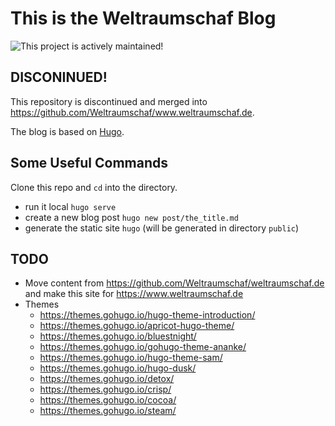 # This is the Weltraumschaf Blog

![This project is actively maintained!](https://img.shields.io/badge/Development-active-green?style=for-the-badge)

## DISCONINUED!

This repository is discontinued and merged into <https://github.com/Weltraumschaf/www.weltraumschaf.de>.

The blog is based on [Hugo](https://gohugo.io/).

## Some Useful Commands

Clone this repo and `cd` into the directory.

- run it local `hugo serve`
- create a new blog post `hugo new post/the_title.md`
- generate the static site `hugo` (will be generated in directory `public`)

## TODO

- Move content from <https://github.com/Weltraumschaf/weltraumschaf.de> and make this site for <https://www.weltraumschaf.de>
- Themes
    - <https://themes.gohugo.io/hugo-theme-introduction/>
    - <https://themes.gohugo.io/apricot-hugo-theme/>
    - <https://themes.gohugo.io/bluestnight/>
    - <https://themes.gohugo.io/gohugo-theme-ananke/>
    - <https://themes.gohugo.io/hugo-theme-sam/>
    - <https://themes.gohugo.io/hugo-dusk/>
    - <https://themes.gohugo.io/detox/>
    - <https://themes.gohugo.io/crisp/>
    - <https://themes.gohugo.io/cocoa/>
    - <https://themes.gohugo.io/steam/>